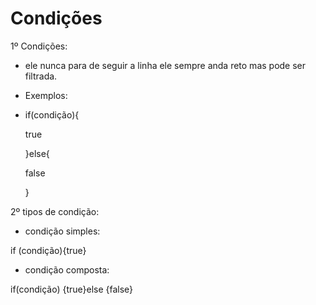 # Condições
 1º Condições:

- ele nunca para de seguir a linha ele sempre anda reto mas pode ser filtrada.

- Exemplos:

- if(condição){
   
   true
   
   }else{
   
   false
   
   }
   
2º tipos de condição:

- condição simples:

 if (condição){true}
 
- condição composta:

 if(condição) {true}else {false} 
 
 
